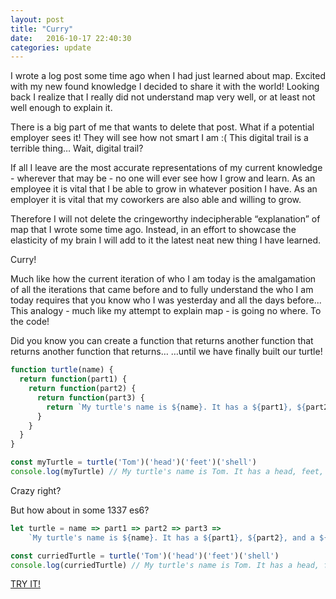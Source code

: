 ```yaml
---
layout: post
title: "Curry"
date:   2016-10-17 22:40:30
categories: update
---
```


I wrote a log post some time ago when I had just learned about map. Excited with my new found knowledge I decided to share it with the world! Looking back I realize that I really did not understand map very well, or at least not well enough to explain it.

There is a big part of me that wants to delete that post. What if a potential employer sees it! They will see how not smart I am :( This digital trail is a terrible thing… Wait, digital trail?

If all I leave are the most accurate representations of my current knowledge - wherever that may be - no one will ever see how I grow and learn. As an employee it is vital that I be able to grow in whatever position I have. As an employer it is vital that my coworkers are also able and willing to grow.

Therefore I will not delete the cringeworthy indecipherable “explanation” of map that I wrote some time ago. Instead, in an effort to showcase the elasticity of my brain I will add to it the latest neat new thing I have learned.

Curry!

Much like how the current iteration of who I am today is the amalgamation of all the iterations that came before and to fully understand the who I am today requires that you know who I was yesterday and all the days before... This analogy - much like my attempt to explain map - is going no where. To the code!

Did you know you can create a function that returns another function that returns another function that returns… …until we have finally built our turtle!

```javascript
function turtle(name) {
  return function(part1) {
    return function(part2) {
      return function(part3) {
        return `My turtle's name is ${name}. It has a ${part1}, ${part2}, and a ${part3}.`;
      }
    }
  }
}

const myTurtle = turtle('Tom')('head')('feet')('shell')
console.log(myTurtle) // My turtle's name is Tom. It has a head, feet, and a shell.
```

Crazy right?

But how about in some 1337 es6?

```javascript
let turtle = name => part1 => part2 => part3 =>
    `My turtle's name is ${name}. It has a ${part1}, ${part2}, and a ${part3}.`

const curriedTurtle = turtle('Tom')('head')('feet')('shell')
console.log(curriedTurtle) // My turtle's name is Tom. It has a head, feet, and a shell.
```

[TRY IT!](http://codepen.io/luetkemj/pen/qaJOza?editors=0010)

